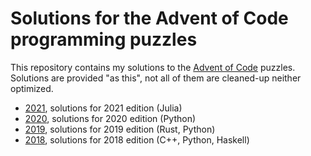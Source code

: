 # Solutions for the Advent of Code programming puzzles

This repository contains my solutions to the [Advent of Code](https://adventofcode.com/) puzzles.
Solutions are provided "as this", not all of them are cleaned-up neither optimized.

* [2021](./2021/), solutions for 2021 edition (Julia)
* [2020](./2020/), solutions for 2020 edition (Python)
* [2019](./2019/), solutions for 2019 edition (Rust, Python)
* [2018](./2018/), solutions for 2018 edition (C++, Python, Haskell)
